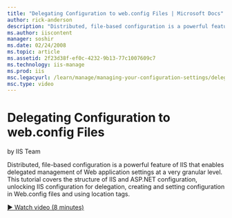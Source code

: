 ```yaml
---
title: "Delegating Configuration to web.config Files | Microsoft Docs"
author: rick-anderson
description: "Distributed, file-based configuration is a powerful feature of IIS that enables delegated management of Web application settings at a very granular level. Th..."
ms.author: iiscontent
manager: soshir
ms.date: 02/24/2008
ms.topic: article
ms.assetid: 2f23d38f-ef0c-4232-9b13-77c1007609c7
ms.technology: iis-manage
ms.prod: iis
msc.legacyurl: /learn/manage/managing-your-configuration-settings/delegating-configuration-to-webconfig-files
msc.type: video
---
```

Delegating Configuration to web.config Files
====================
by IIS Team

Distributed, file-based configuration is a powerful feature of IIS that enables delegated management of Web application settings at a very granular level. This tutorial covers the structure of IIS and ASP.NET configuration, unlocking IIS configuration for delegation, creating and setting configuration in Web.config files and using location tags.

[&#9654; Watch video (8 minutes)](https://channel9.msdn.com/Blogs/IIS-NET-Site-Videos/delegating-configuration-to-webconfig-files)